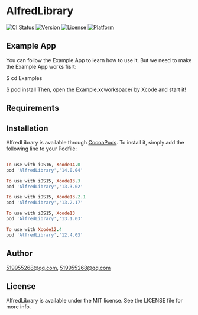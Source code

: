 # AlfredLibrary

[![CI Status](https://img.shields.io/travis/519955268@qq.com/AlfredLibrary.svg?style=flat)](https://travis-ci.org/519955268@qq.com/AlfredLibrary)
[![Version](https://img.shields.io/cocoapods/v/AlfredLibrary.svg?style=flat)](https://cocoapods.org/pods/AlfredLibrary)
[![License](https://img.shields.io/cocoapods/l/AlfredLibrary.svg?style=flat)](https://cocoapods.org/pods/AlfredLibrary)
[![Platform](https://img.shields.io/cocoapods/p/AlfredLibrary.svg?style=flat)](https://cocoapods.org/pods/AlfredLibrary)

## Example App

You can follow the Example App to learn how to use it. But we need to make the Example App works fisrt:

$ cd Examples

$ pod install
Then, open the Example.xcworkspace/ by Xcode and start it!

## Requirements

## Installation

AlfredLibrary is available through [CocoaPods](https://cocoapods.org). To install
it, simply add the following line to your Podfile:

```ruby

To use with iOS16, Xcode14.0
pod 'AlfredLibrary','14.0.04'

To use with iOS15, Xcode13.3
pod 'AlfredLibrary','13.3.02'

To use with iOS15, Xcode13.2.1
pod 'AlfredLibrary','13.2.17'

To use with iOS15, Xcode13
pod 'AlfredLibrary','13.1.03'

To use with Xcode12.4
pod 'AlfredLibrary','12.4.03'

```


## Author

519955268@qq.com, 519955268@qq.com

## License

AlfredLibrary is available under the MIT license. See the LICENSE file for more info.
